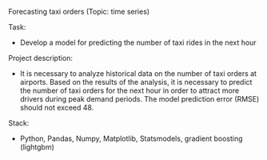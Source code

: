 Forecasting taxi orders (Topic: time series)

Task:
* Develop a model for predicting the number of taxi rides in the next hour

Project description:
* It is necessary to analyze historical data on the number of taxi orders at airports. Based on the results of the analysis, it is necessary to predict the number of taxi orders for the next hour in order to attract more drivers during peak demand periods. The model prediction error (RMSE) should not exceed 48.

Stack:
* Python, Pandas, Numpy, Matplotlib, Statsmodels, gradient boosting (lightgbm)
